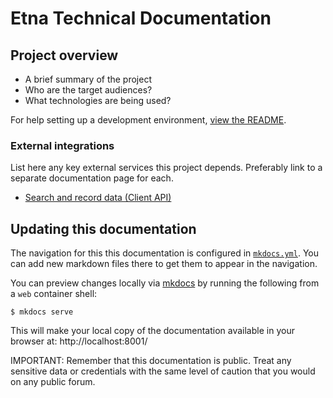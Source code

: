 # Etna Technical Documentation

## Project overview

- A brief summary of the project
- Who are the target audiences?
- What technologies are being used?

For help setting up a development environment, [view the README](https://github.com/nationalarchives/ds-wagtail/blob/main/README.md).

### External integrations

List here any key external services this project depends. Preferably link to a separate documentation page for each.

- [Search and record data (Client API)](features/search-and-record-data.md)

## Updating this documentation

The navigation for this this documentation is configured in [``mkdocs.yml``](https://github.com/nationalarchives/ds-wagtail/blob/main/). You can add new markdown files there to get them to appear in the navigation.

You can preview changes locally via [mkdocs](https://www.mkdocs.org/) by running the following from a `web` container shell:

```console
$ mkdocs serve
```

This will make your local copy of the documentation available in your browser at:
http://localhost:8001/


IMPORTANT: Remember that this documentation is public. Treat any sensitive data or credentials with the same level of caution that you would on any public forum.
